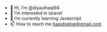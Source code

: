 - 👋 Hi, I’m @diyaulhaqi94
- 👀 I’m interested in laravel 
- 🌱 I’m currently learning Javascript
- 📫 How to reach me haqidoeloe@gmail.com

<!---
diyaulhaqi94/diyaulhaqi94 is a ✨ special ✨ repository because its `README.md` (this file) appears on your GitHub profile.
You can click the Preview link to take a look at your changes.
--->

